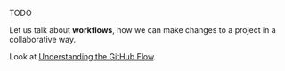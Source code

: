 TODO

Let us talk about **workflows**, how we can make changes to a project in a collaborative way.

Look at [Understanding the GitHub Flow](https://guides.github.com/introduction/flow).
